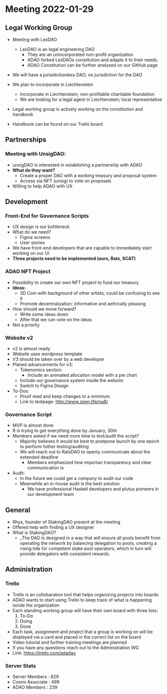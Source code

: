 # Meeting 2022-01-29

## Legal Working Group
* Meeting with LexDAO
  * LexDAO is an legal engineering DAO
    * They are an unincorporated non-profit organization
	* ADAO forked LexDAOs constitution and adapts it to their needs. 
	* ADAO Constitution can be further analysed on our GitHub page
* We will have a jurisidictionless DAO; no jurisdiction for the DAO
* We plan to incorporate in Liechtenstein
	* Incorporate in Liechtenstein; non-profitable charitable foundation
  * We are looking for a legal agent in Liechtenstein; local representative
* Legal working group is actively working on the constitution and handbook
	
* Handbook can be found on our Trello board

## Partnerships

### Meeting with UnsigDAO:
* unsigDAO is interested in establishing a partnership with ADAO
* **What do they want?**
  * Create a proper DAO with a working treasury and proposal system  
  * Access via NFT (unsig) to vote on proposals
* Willing to help ADAO with UX

			
## Development

### Front-End for Governance Scripts
* UX design is our bottleneck
* What do we need?
  * Figma screens
  * User stories
* We have front-end developers that are capable to immediately start working on our UI 
* **Three projects need to be implemented (ours, Rats, SCAT)**


### ADAO NFT Project
* Possibility to create our own NFT project to fund our treasury
* **Ideas:**
  * 3D Coin with background of other artists; could be confusing to see it 
  * Promote decentralization; informative and aethically pleasing
* How should we move forward?
  * Write some ideas down
  * After that we can vote on the ideas
* Not a priority 
		
### Website v2
* v2 is almost ready
* Website uses wordpress template
* V3 should be taken over by a web developer
* Planed advancements for v3:
  * Tokenomics section:
    * Include an animated allocation model with a pie chart
  * Include our governance system inside the website
  * Switch to Figma Design
* To-Dos:
  * Proof read and keep changes to a minimum
  * Link to testpage: http://www.zeen.life/na8/

### Governance Script
* MVP is almost done
* R is trying to get everything done by January, 30th
* Members asked if we need more time to test/audit the script?
  * Majority believes it would be best to postpone launch by one epoch to perform futher testing/auditing
  * We will reach out to RatsDAO to openly communicate about the extended deadline 
    * Members emphasized how importan transparency and clear communication is
* Audit:
  * In the future we could get a company to audit our code
  * Meanwhile an in-house audit is the best solution
    * We have professional Haskell developers and plutus pioneers in our development team

## General

* Rhys, founder of StakingDAO present at the meeting
* Offered help with finding a UX designer
* What is StakingDAO?
  * _The DAO is designed in a way that will ensure all pools benefit from operating the network by balancing delegation to pools, creating a rising tide for competent stake pool operators, which in turn will provide delegators with consistent rewards.


## Administration

### Trello 

* Trello is an collobaration tool that helps organizing projects into boards
* ADAO wants to start using Trello to keep track of what is happening isinde the organization
* Each standing working group will have their own board with three lists:
  1. To-Do
  2. Doing
  3. Done
* Each task, assignment and project that a group is working on will be displayed via a card and placed in the correct list on the board
* Video tutorial and further training meetings are planned
* If you have any questions reach out to the Administration WG
* Link: https://trello.com/adadao

### Server Stats
* Server Members : 829
* Comm Associate : 499
* ADAO Members : 239
